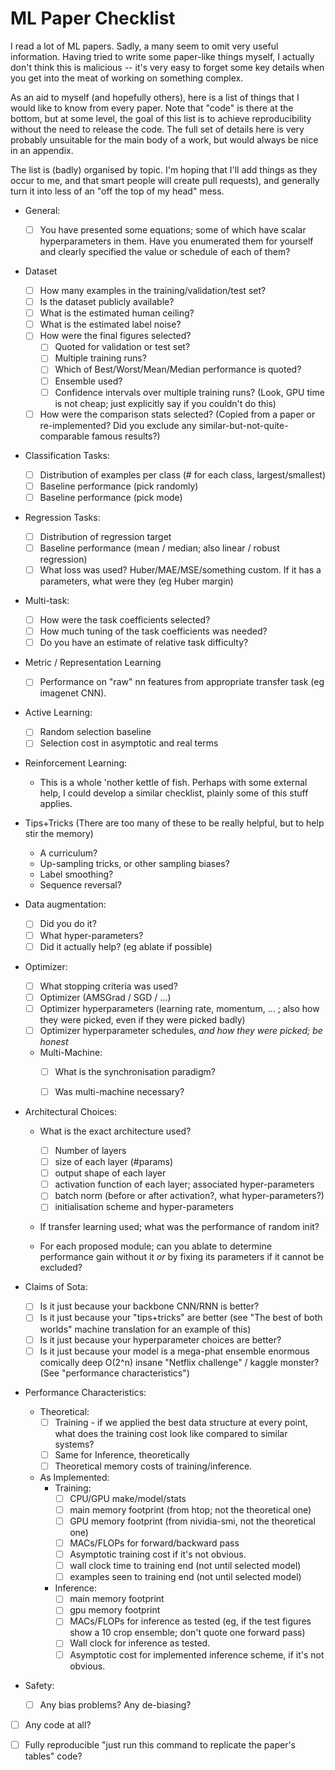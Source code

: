 
# ML Paper Checklist

I read a lot of ML papers. Sadly, a many seem to omit very useful information. Having tried to write some paper-like things myself, I actually don't think this is malicious -- it's very easy to forget some key details when you get into the meat of working on something complex.

As an aid to myself (and hopefully others), here is a list of things that I would like to know from every paper. Note that "code" is there at the bottom, but at some level, the goal of this list is to achieve reproducibility without the need to release the code. The full set of details here is very probably unsuitable for the main body of a work, but would always be nice in an appendix.

The list is (badly) organised by topic. I'm hoping that I'll add things as they occur to me, and that smart people will create pull requests), and generally turn it into less of an "off the top of my head" mess.

 - General:
     - [ ] You have presented some equations; some of which have scalar hyperparameters in them. Have you enumerated them for yourself and clearly specified the value or schedule of each of them?


 - Dataset
    - [ ] How many examples in the training/validation/test set?
    - [ ] Is the dataset publicly available?
    - [ ] What is the estimated human ceiling?
    - [ ] What is the estimated label noise?
    - [ ] How were the final figures selected?
        - [ ] Quoted for validation or test set?
        - [ ] Multiple training runs?
        - [ ] Which of Best/Worst/Mean/Median performance is quoted?
        - [ ] Ensemble used?
        - [ ] Confidence intervals over multiple training runs? (Look, GPU time is not cheap; just explicitly say if you couldn't do this)   
    - [ ] How were the comparison stats selected? (Copied from a paper or re-implemented? Did you exclude any similar-but-not-quite-comparable famous results?)
  
 - Classification Tasks:
     - [ ] Distribution of examples per class (# for each class, largest/smallest)
     - [ ] Baseline performance (pick randomly)
      - [ ] Baseline performance (pick mode)

 - Regression Tasks:
    - [ ] Distribution of regression target
    - [ ] Baseline performance (mean / median; also  linear / robust regression)
    - [ ] What loss was used? Huber/MAE/MSE/something custom. If it has a parameters, what were they (eg Huber margin)

 - Multi-task:
    - [ ] How were the task coefficients selected?
    - [ ] How much tuning of the task coefficients was needed?
    - [ ] Do you have an estimate of relative task difficulty?

 - Metric / Representation Learning
    - [ ] Performance on "raw" nn features from appropriate transfer task (eg imagenet CNN).

 - Active Learning:
    - [ ] Random selection baseline
    - [ ] Selection cost in asymptotic and real terms

 - Reinforcement Learning:
    - This is a whole 'nother kettle of fish. Perhaps with some external help, I could develop a similar checklist, plainly some of this stuff applies.

 - Tips+Tricks (There are too many of these to be really helpful, but to help stir the memory)
    - A curriculum?
    - Up-sampling tricks, or other sampling biases?
    - Label smoothing?
    - Sequence reversal?

- Data augmentation:
  - [ ] Did you do it?
  - [ ] What hyper-parameters?
  - [ ] Did it actually help? (eg ablate if possible)

 - Optimizer:
     - [ ] What stopping criteria was used?
     - [ ]  Optimizer (AMSGrad / SGD / ...)
     - [ ] Optimizer hyperparameters (learning rate, momentum, ... ; also how they were picked, even if they were picked badly)
    - [ ] Optimizer hyperparameter schedules, *and how they were picked; be honest*
    - Multi-Machine:
        - [ ] What is the synchronisation paradigm?
        - [ ] Was multi-machine necessary?
    


- Architectural Choices:

  - What is the exact architecture used? 
    - [ ] Number of layers
    - [ ] size of each layer (#params)
    - [ ] output shape of each layer
    - [ ] activation function of each layer; associated hyper-parameters
    - [ ] batch norm (before or after activation?, what hyper-parameters?)
    - [ ] initialisation scheme and hyper-parameters

  - If transfer learning used; what was the performance of random init?

  - For each proposed module; can you ablate to determine performance gain without it *or* by fixing its parameters if it cannot be excluded?
      
- Claims of Sota:
  - [ ] Is it just because your backbone CNN/RNN is better?
  - [ ] Is it just because your "tips+tricks" are better (see "The best of both worlds" machine translation for an example of this)
  - [ ] Is it just because your hyperparameter choices are better?
  - [ ] Is it just because your model is a mega-phat ensemble enormous comically deep O(2^n) insane "Netflix challenge" / kaggle monster? (See "performance characteristics")

- Performance Characteristics:
    - Theoretical:
        - [ ] Training - if we applied the best data structure at every point, what does the training cost look like compared to similar systems?
        - [ ] Same for Inference, theoretically
        - [ ] Theoretical memory costs of training/inference.

  - As Implemented:
      - Training:
          - [ ] CPU/GPU make/model/stats
          - [ ] main memory footprint (from htop; not the theoretical one)
          - [ ] GPU memory footprint (from nividia-smi, not the theoretical one)
          - [ ] MACs/FLOPs for forward/backward pass
          - [ ] Asymptotic training cost if it's not obvious.
          - [ ] wall clock time to training end (not until selected model)
          - [ ] examples seen to training end (not until selected model)
      -  Inference:
          - [ ] main memory footprint
          - [ ] gpu memory footprint
          - [ ] MACs/FLOPs for inference as tested (eg, if the test figures show a 10 crop ensemble; don't quote one forward pass)
          - [ ] Wall clock for inference as tested.
          - [ ]  Asymptotic cost for implemented inference scheme, if it's not obvious.

- Safety:
  - [ ] Any bias problems? Any de-biasing?

- [ ] Any code at all?

- [ ] Fully reproducible "just run this command to replicate the paper's tables" code?


